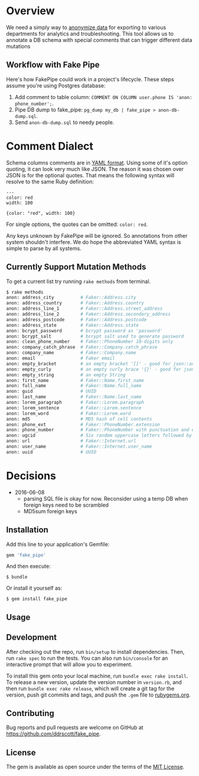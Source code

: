 # Overview

We need a simply way to [anonymize data](https://en.wikipedia.org/wiki/Data_anonymization)
for exporting to various departments for analytics and troubleshooting.  This tool
allows us to annotate a DB schema with special comments that can trigger
different data mutations

## Workflow with Fake Pipe

Here's how FakePipe could work in a project's lifecycle. These steps assume
you're using Postgres database:

1. Add comment to table column: `COMMENT ON COLUMN user.phone IS 'anon: phone_number';`.
2. Pipe DB dump to fake_pipe: `pg_dump my_db | fake_pipe > anon-db-dump.sql`.
3. Send `anon-db-dump.sql` to needy people.


# Comment Dialect

Schema columns comments are in [YAML format](http://www.yaml.org/start.html).
Using some of it's option quoting, it can look very much like JSON. The reason
it was chosen over JSON is for the optional quotes. That means the following
syntax will resolve to the same Ruby definition:

```
---
color: red
width: 100
```

```
{color: "red", width: 100}
```

For single options, the quotes can be omitted: `color: red`.

Any keys unknown by FakePipe will be ignored. So annotations from other system
shouldn't interfere. We do hope the abbreviated YAML syntax is simple to parse
by all systems.

## Currently Support Mutation Methods

To get a current list try running `rake methods` from terminal.

```sh
$ rake methods
anon: address_city          # Faker::Address.city
anon: address_country       # Faker::Address.country
anon: address_line_1        # Faker::Address.street_address
anon: address_line_2        # Faker::Address.secondary_address
anon: address_postcode      # Faker::Address.postcode
anon: address_state         # Faker::Address.state
anon: bcrypt_password       # bcrypt password as 'password'
anon: bcrypt_salt           # bcrypt salt used to generate password
anon: clean_phone_number    # Faker::PhoneNumber 10-digits only
anon: company_catch_phrase  # Faker::Company.catch_phrase
anon: company_name          # Faker::Company.name
anon: email                 # Faker email
anon: empty_bracket         # an empty bracket '[]' - good for json::array objects
anon: empty_curly           # an empty curly brace '{}' - good for json object and array fields
anon: empty_string          # an empty String
anon: first_name            # Faker::Name.first_name
anon: full_name             # Faker::Name.full_name
anon: guid                  # UUID
anon: last_name             # Faker::Name.last_name
anon: lorem_paragraph       # Faker::Lorem.paragraph
anon: lorem_sentence        # Faker::Lorem.sentence
anon: lorem_word            # Faker::Lorem.word
anon: md5                   # MD5 hash of cell contents
anon: phone_ext             # Faker::PhoneNumber.extension
anon: phone_number          # Faker::PhoneNumber with punctuation and extensions
anon: ugcid                 # Six random uppercase letters followed by four random numbers - ex. 'ABCDEF1234'
anon: url                   # Faker::Internet.url
anon: user_name             # Faker::Internet.user_name
anon: uuid                  # UUID
```

# Decisions
- 2016-06-08
  - parsing SQL file is okay for now. Reconsider using a temp DB when
    foreign keys need to be scrambled
  - MD5sum foreign keys


## Installation

Add this line to your application's Gemfile:

```ruby
gem 'fake_pipe'
```

And then execute:

    $ bundle

Or install it yourself as:

    $ gem install fake_pipe

## Usage


## Development

After checking out the repo, run `bin/setup` to install dependencies. Then, run
`rake spec` to run the tests. You can also run `bin/console` for an interactive
prompt that will allow you to experiment.

To install this gem onto your local machine, run `bundle exec rake install`. To
release a new version, update the version number in `version.rb`, and then run
`bundle exec rake release`, which will create a git tag for the version, push
git commits and tags, and push the `.gem` file to
[rubygems.org](https://rubygems.org).

## Contributing

Bug reports and pull requests are welcome on GitHub at
https://github.com/ddrscott/fake_pipe.


## License

The gem is available as open source under the terms of the [MIT
License](http://opensource.org/licenses/MIT).

